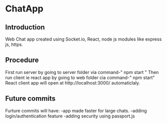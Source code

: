 # ChatApp

## Introduction
Web Chat app created using Socket.io, React, node js modules like express js, https.

## Procedure
First run server by going to server folder via command-" npm start "
Then run client ie react app by going to web folder cia command-" npm start" 
React client app will open at http://localhost:3000/ automaticlaly. 

## Future commits
Furture commits will have:
-app made faster for large chats.
-adding login/authentication feature
-adding security using passport.js
